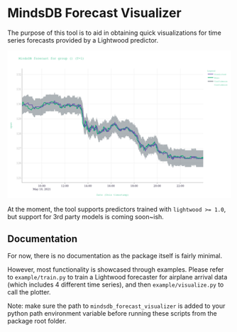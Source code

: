 # MindsDB Forecast Visualizer

The purpose of this tool is to aid in obtaining quick visualizations for time series forecasts provided by a Lightwood predictor.

![](./docs/plot.png)

At the moment, the tool supports predictors trained with `lightwood >= 1.0`, but support for 3rd party models is coming soon~ish.

## Documentation

For now, there is no documentation as the package itself is fairly minimal.

However, most functionality is showcased through examples. Please refer to `example/train.py` to train a Lightwood forecaster for airplane arrival data (which includes 4 different time series), and then `example/visualize.py` to call the plotter.

Note: make sure the path to `mindsdb_forecast_visualizer` is added to your python path environment variable before running these scripts from the package root folder.
